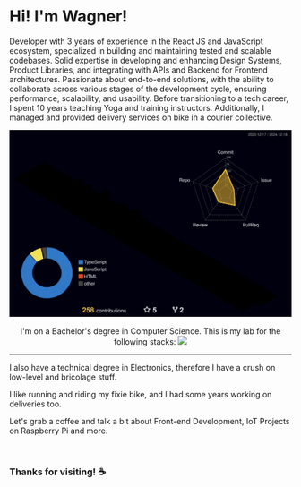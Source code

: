 

# Hi! I'm Wagner!

Developer with 3 years of experience in the React JS and JavaScript ecosystem, specialized in building and maintaining tested and scalable codebases. Solid expertise in developing and enhancing Design Systems, Product Libraries, and integrating with APIs and Backend for Frontend architectures. Passionate about end-to-end solutions, with the ability to collaborate across various stages of the development cycle, ensuring performance, scalability, and usability. Before transitioning to a tech career, I spent 10 years teaching Yoga and training instructors. Additionally, I managed and provided delivery services on bike in a courier collective.

![](./profile-3d-contrib/profile-night-rainbow.svg)


<div align="center" >
    I'm on a Bachelor's degree in Computer Science. This is my lab for the following stacks:
  <a href="https://skillicons.dev"   >
    <img src="https://skillicons.dev/icons?i=react,next,typescript,javascript,jest,git,styledcomponents,tailwind,sass,css,html,vscode,nodejs,nest,docker,figma,github,linux,postman,vercel,vite" />
  </a>
  <br />

</div>

- - -

I also have a technical degree in Electronics, therefore I have a crush on low-level and bricolage stuff. 

I like running and riding my fixie bike, and I had some years working on deliveries too.

Let's grab a coffee and talk a bit about Front-end Development, IoT Projects on Raspberry Pi and more.


<!--
## How to reach me :dart:
[Beacons](https://beacons.ai/wagnetto)



[![Linkedin Badge](https://img.shields.io/badge/-LinkedIn-blue?style=flat-square&logo=Linkedin&logoColor=white&link=https://www.linkedin.com/in/souto-wagner/)](https://www.linkedin.com/in/souto-wagner/)
[![Instagram Badge](https://img.shields.io/badge/Instagram-E4405F?style=flat-square&logo=instagram&logoColor=white&link=https://www.instagram.com/soutonofront/)](https://www.instagram.com/soutonofront/)
[![Gmail Badge](https://img.shields.io/badge/-Gmail-c14438?style=flat-square&logo=Gmail&logoColor=white&link=mailto:wagnerssouto@gmail.com)](mailto:wagnerssouto@gmail.com)
[![Whatsapp Badge](https://img.shields.io/badge/-Whatsapp-4CA143?style=flat-square&labelColor=4CA143&logo=whatsapp&logoColor=white&link=https://api.whatsapp.com/send?phone=5551991337149&text=Hello!)](https://api.whatsapp.com/send?phone=5551991337149&text=Hello!)
-->

<br />

<!--
![Wagnetto's github stats](https://github-readme-stats.vercel.app/api?username=Wagnetto&show_icons=true&count_private=true&theme=radical)

![Most Used Languages](https://github-readme-stats.vercel.app/api/top-langs/?username=Wagnetto&layout=compact&langs_count=7&theme=dracula)
-->


### Thanks for visiting! ☕
